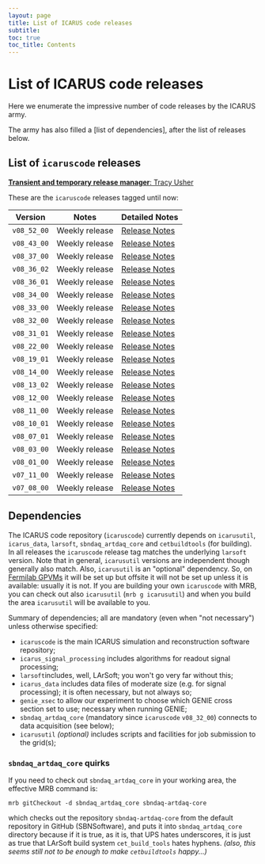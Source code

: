 ```yaml
---
layout: page
title: List of ICARUS code releases
subtitle: 
toc: true
toc_title: Contents
---
```



List of ICARUS code releases
============================================================================

Here we enumerate the impressive number of code releases by the ICARUS army.

The army has also filled a [list of dependencies], after the list of releases below.


List of `icaruscode` releases
----------------------------------------------------------------------------

[**Transient and temporary release manager**: Tracy
Usher](mailto:usher@slac.stanford.edu)

These are the `icaruscode` releases tagged until now:

  Version       | Notes            | Detailed Notes
  ------------- | ---------------- | -----------------------------------------------------------
  `v08_52_00`   | Weekly release   | [Release Notes](ReleaseNotes085200.html)
  `v08_43_00`   | Weekly release   | [Release Notes](ReleaseNotes084300.html)
  `v08_37_00`   | Weekly release   | [Release Notes](ReleaseNotes083700.html)
  `v08_36_02`   | Weekly release   | [Release Notes](ReleaseNotes083602.html)
  `v08_36_01`   | Weekly release   | [Release Notes](ReleaseNotes083601.html)
  `v08_34_00`   | Weekly release   | [Release Notes](ReleaseNotes083400.html)
  `v08_33_00`   | Weekly release   | [Release Notes](ReleaseNotes083300.html)
  `v08_32_00`   | Weekly release   | [Release Notes](ReleaseNotes083200.html)
  `v08_31_01`   | Weekly release   | [Release Notes](ReleaseNotes083101.html)
  `v08_22_00`   | Weekly release   | [Release Notes](ReleaseNotes082200.html)
  `v08_19_01`   | Weekly release   | [Release Notes](ReleaseNotes081901.html)
  `v08_14_00`   | Weekly release   | [Release Notes](ReleaseNotes081400.html)
  `v08_13_02`   | Weekly release   | [Release Notes](ReleaseNotes081302.html)
  `v08_12_00`   | Weekly release   | [Release Notes](ReleaseNotes081200.html)
  `v08_11_00`   | Weekly release   | [Release Notes](ReleaseNotes081100.html)
  `v08_10_01`   | Weekly release   | [Release Notes](ReleaseNotes081001.html)
  `v08_07_01`   | Weekly release   | [Release Notes](ReleaseNotes080701.html)
  `v08_03_00`   | Weekly release   | [Release Notes](ReleaseNotes080300.html)
  `v08_01_00`   | Weekly release   | [Release Notes](ReleaseNotes080100.html)
  `v07_11_00`   | Weekly release   | [Release Notes](ReleaseNotes071100.html)
  `v07_08_00`   | Weekly release   | [Release Notes](ReleaseNotes070800.html)



Dependencies
--------------------------------------------

The ICARUS code repository (`icaruscode`) currently depends on
`icarusutil`, `icarus_data`, `larsoft`, `sbndaq_artdaq_core` and
`cetbuildtools` (for building). In all releases the `icaruscode` release
tag matches the underlying `larsoft` version. Note that in general,
`icarusutil` versions are independent though generally also match. Also,
`icarusutil` is an "optional" dependency. So, on
[Fermilab GPVMs](Computing_resources.html#Where-to-work-interactive-nodes-GPVM)
it will be set up but offsite it will not be set up unless it is
available: usually it is not. If you are building your own `icaruscode`
with MRB, you can check out also `icarusutil` (`mrb g icarusutil`) and
when you build the area `icarusutil` will be available to you.

Summary of dependencies; all are mandatory (even when "not necessary")
unless otherwise specified:

- `icaruscode` is the main ICARUS simulation
  and reconstruction software repository;
- `icarus_signal_processing` includes algorithms for readout signal processing;
- `larsoft`includes, well, LArSoft; you won't go very far without this;
- `icarus_data` includes data files of moderate size (e.g. for signal processing);
  it is often necessary, but not always so;
- `genie_xsec` to allow our experiment to choose which GENIE cross section set to use;
  necessary when running GENIE;
- `sbndaq_artdaq_core` (mandatory since `icaruscode` `v08_32_00`)
  connects to data acquisition (see below);
- `icarusutil` *(optional)* includes scripts
  and facilities for job submission to the grid(s);



### `sbndaq_artdaq_core` quirks

If you need to check out `sbndaq_artdaq_core` in your working area, the
effective MRB command is:

    mrb gitCheckout -d sbndaq_artdaq_core sbndaq-artdaq-core

which checks out the repository `sbndaq-artdaq-core` from the default repository
in GitHub (SBNSoftware), and puts it into `sbndaq_artdaq_core` directory because
if it is true, as it is, that UPS hates underscores, it is just as true that
LArSoft build system `cet_build_tools` hates hyphens.
_(also, this seems still not to be enough to make `cetbuildtools` happy...)_
